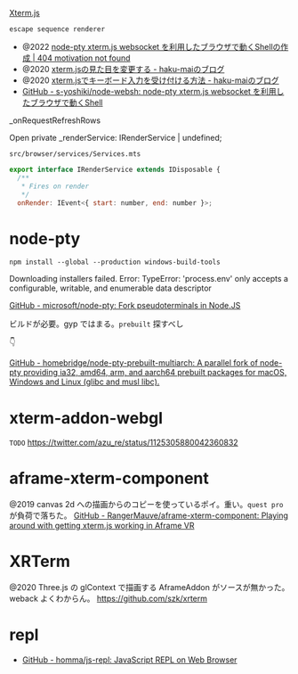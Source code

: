 [Xterm.js](https://xtermjs.org/)

`escape sequence renderer`

- @2022 [node-pty xterm.js websocket を利用したブラウザで動くShellの作成 | 404 motivation not found](https://tech-blog.s-yoshiki.com/entry/294)
- @2020 [xterm.jsの見た目を変更する - haku-maiのブログ](https://n-guitar.hatenablog.com/entry/2020/11/14/212751)
- @2020 [xterm.jsでキーボード入力を受け付ける方法 - haku-maiのブログ](https://n-guitar.hatenablog.com/entry/2020/11/14/203521)
- [GitHub - s-yoshiki/node-websh: node-pty xterm.js websocket を利用したブラウザで動くShell](https://github.com/s-yoshiki/node-websh)

_onRequestRefreshRows

Open
  private _renderService: IRenderService | undefined;

`src/browser/services/Services.mts`
```js
export interface IRenderService extends IDisposable {
  /**
   * Fires on render
   */
  onRender: IEvent<{ start: number, end: number }>;
```



# node-pty
```
npm install --global --production windows-build-tools
```
Downloading installers failed. Error: TypeError: 'process.env' only accepts a configurable, writable, and enumerable data descriptor

[GitHub - microsoft/node-pty: Fork pseudoterminals in Node.JS](https://github.com/microsoft/node-pty)

ビルドが必要。gyp ではまる。`prebuilt` 探すべし

👇

[GitHub - homebridge/node-pty-prebuilt-multiarch: A parallel fork of node-pty providing ia32, amd64, arm, and aarch64 prebuilt packages for macOS, Windows and Linux (glibc and musl libc).](https://github.com/homebridge/node-pty-prebuilt-multiarch)

# xterm-addon-webgl
`TODO`
https://twitter.com/azu_re/status/1125305880042360832


# aframe-xterm-component
@2019
canvas 2d への描画からのコピーを使っているポイ。重い。`quest pro` が負荷で落ちた。
[GitHub - RangerMauve/aframe-xterm-component: Playing around with getting xterm.js working in Aframe VR](https://github.com/RangerMauve/aframe-xterm-component)

# XRTerm
@2020 Three.js の glContext で描画する AframeAddon がソースが無かった。weback よくわからん。
https://github.com/szk/xrterm

# repl
- [GitHub - homma/js-repl: JavaScript REPL on Web Browser](https://github.com/homma/js-repl)
